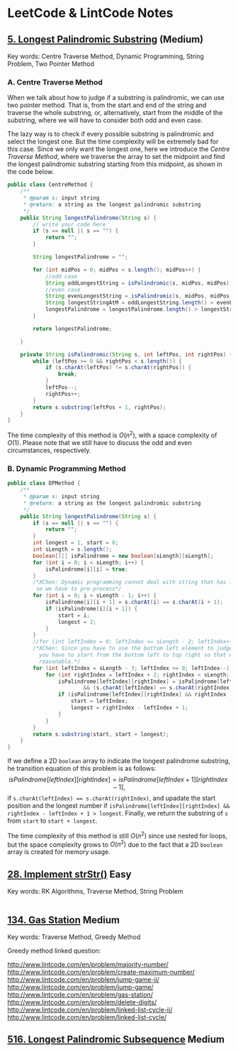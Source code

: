 # LeetCode & LintCode Notes

## [5. Longest Palindromic Substring](https://leetcode.com/problems/longest-palindromic-substring/) (Medium)

Key words: Centre Traverse Method, Dynamic Programming, String Problem, Two Pointer Method

### A. Centre Traverse Method

When we talk about how to judge if a substring is palindromic, we can use two pointer method. That is, from the start and end of the string and traverse the whole substring, or, alternatively, start from the middle of the substring, where we will have to consider both odd and even case. 

The lazy way is to check if every possible substring is palindromic and select the longest one. But the time complexity will be extremely bad for this case. Since we only want the longest one, here we introduce the *Centre Traverse Method*, where we traverse the array to set the midpoint and find the longest palindromic substring starting from this midpoint, as shown in the code below.

```Java
public class CentreMethod {
    /**
     * @param s: input string
     * @return: a string as the longest palindromic substring
     */
    public String longestPalindrome(String s) {
        // write your code here
        if (s == null || s == "") {
            return "";
        }

        String longestPalindrome = "";

        for (int midPos = 0; midPos < s.length(); midPos++) {
            //odd case
            String oddLongestString = isPalindromic(s, midPos, midPos);
            //even case
            String evenLongestString = isPalindromic(s, midPos, midPos + 1);
            String longestStringAtM = oddLongestString.length() > evenLongestString.length() ? oddLongestString : evenLongestString;
            longestPalindrome = longestPalindrome.length() > longestStringAtM.length() ? longestPalindrome : longestStringAtM;
        }

        return longestPalindrome;

    }

    private String isPalindromic(String s, int leftPos, int rightPos) {
        while (leftPos >= 0 && rightPos < s.length()) {
            if (s.charAt(leftPos) != s.charAt(rightPos)) {
                break;
            }
            leftPos--;
            rightPos++;
        }
        return s.substring(leftPos + 1, rightPos);
    }
}
```

The time complexity of this method is $O(n^2)$, with a space complexity of $O(1)$. Please note that we still have to discuss the odd and even circumstances, respectively.

 

### B. Dynamic Programming Method

```Java
public class DPMethod {
    /**
     * @param s: input string
     * @return: a string as the longest palindromic substring
     */
    public String longestPalindrome(String s) {
        if (s == null || s == "") {
            return "";
        }
        int longest = 1, start = 0;
        int sLength = s.length();
        boolean[][] isPalindrome = new boolean[sLength][sLength];
        for (int i = 0; i < sLength; i++) {
            isPalindrome[i][i] = true;
        }
        /*XChen: Dynamic programming cannot deal with string that has length 2!
         so we have to pre-process*/
        for (int i = 0; i < sLength - 1; i++) {
            isPalindrome[i][i + 1] = s.charAt(i) == s.charAt(i + 1);
            if (isPalindrome[i][i + 1]) {
                start = i;
                longest = 2;
            }
        }
        //for (int leftIndex = 0; leftIndex <= sLength - 2; leftIndex++) {
        /*XChen: Since you have to use the bottom left element to judge the top right element,
          you have to start from the bottom left to top right so that we can make everything
          reasonable.*/
        for (int leftIndex = sLength - 3; leftIndex >= 0; leftIndex--) {
            for (int rightIndex = leftIndex + 2; rightIndex < sLength; rightIndex++) {
                isPalindrome[leftIndex][rightIndex] = isPalindrome[leftIndex + 1][rightIndex - 1]
                        && (s.charAt(leftIndex) == s.charAt(rightIndex));
                if (isPalindrome[leftIndex][rightIndex] && rightIndex - leftIndex + 1 > longest) {
                    start = leftIndex;
                    longest = rightIndex - leftIndex + 1;
                }
            }
        }
        return s.substring(start, start + longest);
    }
}
```

If we define a 2D `boolean` array to indicate the longest palindrome substring, he transition equation of this problem is as follows: 
$$
isPalindrome[leftIndex][rightIndex] = isPalindrome[leftIndex + 1][rightIndex - 1],
$$
if `s.charAt(leftIndex) == s.charAt(rightIndex)`, and upadate the start position and the longest number if `isPalindrome[leftIndex][rightIndex] && rightIndex - leftIndex + 1 > longest`. Finally, we return the substring of `s` from `start` to `start + longest`.



The time complexity of this method is still $O(n^2)$ since use nested for loops, but the space complexity grows to $O(n^2)$ due to the fact that a 2D `boolean` array is created for memory usage.



## [28. Implement strStr()](https://leetcode.com/problems/implement-strstr/) Easy

Key words: RK Algorithms, Traverse Method, String Problem

```
```

## [134. Gas Station](https://leetcode.com/problems/gas-station/) Medium

Key words: Traverse Method, Greedy Method

Greedy method linked question:

http://www.lintcode.com/en/problem/majority-number/
http://www.lintcode.com/en/problem/create-maximum-number/
http://www.lintcode.com/en/problem/jump-game-ii/
http://www.lintcode.com/en/problem/jump-game/
http://www.lintcode.com/en/problem/gas-station/
http://www.lintcode.com/en/problem/delete-digits/
http://www.lintcode.com/en/problem/linked-list-cycle-ii/
http://www.lintcode.com/en/problem/linked-list-cycle/

## [516. Longest Palindromic Subsequence](https://leetcode.com/problems/longest-palindromic-subsequence/) Medium

